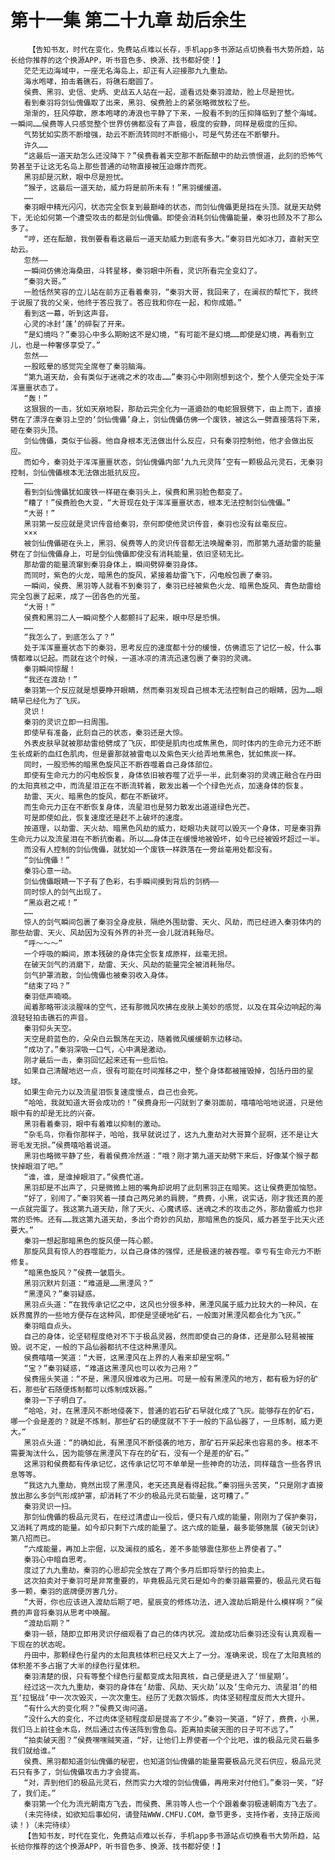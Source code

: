 # 第十一集 第二十九章 劫后余生
        【告知书友，时代在变化，免费站点难以长存，手机app多书源站点切换看书大势所趋，站长给你推荐的这个换源APP，听书音色多、换源、找书都好使！】
       茫茫无边海域中，一座无名海岛上，却正有人迎接那九九重劫。
       海水咆哮，拍击着礁石，将礁石磨圆了。
       侯费、黑羽、史信、史炳、史战五人站在一起，遥看远处秦羽渡劫，脸上尽是担忧。
       看到秦羽将剑仙傀儡取了出来，黑羽、侯费脸上的紧张略微放松了些。
       渐渐的，狂风停歇，原本咆哮的涛浪也平静了下来，一股看不到的压抑降临到了整个海域。一瞬间……侯费等人只感觉整个世界仿佛都没有了声音，极度的安静，同样是极度的压抑。
       气势犹如实质不断增强，劫云不断流转同时不断缩小，可是气势还在不断攀升。
       许久……
       “这最后一道天劫怎么还没降下？”侯费看着天空那不断酝酿中的劫云愤恨道，此刻的恐怖气势甚至于让这无名岛上那些普通的动物直接被压迫爆炸而死。
       黑羽却是沉默，眼中尽是担忧。
       “猴子，这最后一道天劫，威力将是前所未有！”黑羽缓缓道。
       ……
       秦羽眼中精光闪闪，状态完全恢复到最巅峰的状态，而剑仙傀儡更是挡在头顶。就是天劫劈下，无论如何第一个遭受攻击的都是剑仙傀儡。即使会消耗剑仙傀儡能量，秦羽也顾及不了那么多了。
       “哼，还在酝酿，我倒要看看这最后一道天劫威力到底有多大。”秦羽目光如冰刀，直射天空劫云。
       忽然——
       一瞬间仿佛沧海桑田，斗转星移，秦羽眼中所看，灵识所看完全变幻了。
       “秦羽大哥。”
       一脸恬然笑容的立儿站在前方正看着秦羽，“秦羽大哥，我回来了，在澜叔的帮忙下，我终于说服了我的父亲，他终于答应我了。答应我和你在一起，和你成婚。”
       看到这一幕，听到这声音。
       心灵的冰封‘蓬’的碎裂了开来。
       “是幻境吗？”秦羽心中多么期盼这不是幻境，“有可能不是幻境……即使是幻境，再看到立儿，也是一种奢侈享受了。”
       忽然——
       一股眩晕的感觉完全席卷了秦羽脑海。
       “第九道天劫，会有类似于迷魂之术的攻击……”秦羽心中刚刚想到这个，整个人便完全处于浑浑噩噩状态了。
       “轰！”
       这狠狠的一击，犹如天崩地裂，那劫云完全化为一道遒劲的电蛇狠狠劈下，由上而下，直接劈在了漂浮在秦羽上空的‘剑仙傀儡’身上，剑仙傀儡仿佛一个废铁，被这么一劈直接落将下来，砸在秦羽头顶。
       剑仙傀儡，类似于仙器。他自身根本无法做出什么反应，只有秦羽控制他，他才会做出反应。
       而如今，秦羽处于浑浑噩噩状态，剑仙傀儡内部‘九九元灵阵’空有一颗极品元灵石，无秦羽控制，剑仙傀儡根本无法做出抵抗反应。
       ……
       看到剑仙傀儡犹如废铁一样砸在秦羽头上，侯费和黑羽脸色都变了。
       “糟了！”侯费脸色大变，“大哥现在处于浑浑噩噩状态，根本无法控制剑仙傀儡。”
       “大哥！”
       黑羽第一反应就是灵识传音给秦羽，奈何即使他灵识传音，秦羽也没有丝毫反应。
       ×××
       被剑仙傀儡砸在头上，黑羽、侯费等人的灵识传音都无法唤醒秦羽，而那第九道劫雷的能量劈在了剑仙傀儡身上，可是剑仙傀儡即使没有消耗能量，依旧坚韧无比。
       那劫雷的能量流窜到秦羽身体上，瞬间劈碎秦羽身体。
       而同时，紫色的火龙，暗黑色的旋风，紧接着劫雷飞下，闪电般包裹了秦羽。
       一瞬间，侯费、黑羽等人就看不到秦羽了，秦羽已经被紫色火龙、暗黑色旋风、青色劫雷给完全包裹了起来，成了一团各色的光茧。
       “大哥！”
       侯费和黑羽二人一瞬间整个人都颤抖了起来，眼中尽是恐惧。
       ……
       “我怎么了，到底怎么了？”
       处于浑浑噩噩状态下的秦羽，思考反应的速度都十分的缓慢，仿佛遗忘了记忆一般，什么事情都难以记起。而就在这个时候，一道冰凉的清流迅速包裹了秦羽的灵魂。
       秦羽瞬间惊醒！
       “我还在渡劫！”
       秦羽第一个反应就是想要睁开眼睛，然而秦羽发现自己根本无法控制自己的眼睛，因为……眼睛早已经化为了飞灰。
       灵识！
       秦羽的灵识立即一扫周围。
       即使早有准备，此刻自己的状态，秦羽还是大惊。
       外表皮肤早就被那劫雷给劈成了飞灰，即使是肌肉也成焦黑色，同时体内的生命元力还不断生长成新的血红色肌肉，但是霎那就被雷电以及紫色天火给弄地焦黑色，犹如焦炭一样。
       同时，一股恐怖的暗黑色旋风正不断吞噬着自己身体部位。
       即使有生命元力的闪电般恢复，身体依旧被吞噬了近乎一半，此刻秦羽的灵魂正融合在丹田的太阳真核之中，而流星泪正在不断流转着，散发出着一个个绿色光点，加速身体的恢复。
       劫雷、天火、暗黑色的旋风，都在不断破坏。
       而生命元力正在不断恢复身体，流星泪也是努力散发出道道绿色光芒。
       可是即使如此，恢复速度还是赶不上破坏的速度。
       按道理，以劫雷、天火劫、暗黑色风劫的威力，眨眼功夫就可以毁灭一个身体，可是秦羽靠生命元力以及流星泪在不断抗衡着。所以……身体正在缓慢地被毁坏，如今已经被毁坏超过一半。
       而没有人控制的剑仙傀儡，就犹如一个废铁一样跌落在一旁丝毫用处都没有。
       “剑仙傀儡！”
       秦羽心意一动。
       剑仙傀儡眼睛一下子有了色彩，右手瞬间摸到背后的剑柄——
       同时惊人的剑气出现了。
       “黑焱君之戒！”
       ……
       惊人的剑气瞬间包裹了秦羽全身皮肤，隔绝外围劫雷、天火、风劫，而已经进入秦羽体内的那些劫雷、天火、风劫因为没有外界的补充一会儿就消耗殆尽。
       “呼～～～”
       一个呼吸的瞬间，原本残破的身体完全恢复成原样，丝毫无损。
       在破天剑气的消磨下，劫雷、天火、风劫的能量完全被消耗殆尽。
       剑气护罩消散，剑仙傀儡也被秦羽收入身体。
       “结束了吗？”
       秦羽低声喃喃。
       闻着那略带淡淡腥味的空气，还有那微风吹拂在皮肤上美妙的感觉，以及在耳朵边响起的海浪轻轻拍击礁石的声音。
       秦羽仰头天空。
       天空是蔚蓝色的，朵朵白云飘荡在天边，随着微风缓缓朝东边移动。
       “成功了。”秦羽深吸一口气，心中满是激动。
       刚才最后一击，秦羽回忆起来还有一些后怕。
       如果自己清醒地迟一点，很有可能在时间推移之中，整个身体都被摧毁掉，包括丹田的星球。
       如果生命元力以及流星泪恢复速度慢点，自己也会死。
       “哈哈，我就知道大哥会成功的！”侯费身形一闪就到了秦羽面前，嘻嘻哈哈地说道，只是他眼中有的却是无比的兴奋。
       黑羽看着秦羽，眼中有着难以抑制的激动。
       “杂毛鸟，你看你那样子，哈哈，我早就说过了，这九九重劫对大哥算个屁啊，还不是让大哥毛发无损。”侯费嘻哈着说道。
       黑羽也略微平静了些，看着侯费冷然道：“哦？刚才第九道天劫劈下来后，好像某个猴子都快掉眼泪了吧。”
       “谁，谁，是谁掉眼泪了。”侯费忙道。
       黑羽却是不出声了，只是微微上翘的嘴角却说明了此刻黑羽正在暗笑。这让侯费更加恼怒。
       “好了，别闹了。”秦羽笑着一搂自己两兄弟的肩膀，“费费，小黑，说实话，刚才我还真的差一点就完蛋了。我这第九道天劫，除了天火、心魔诱惑、迷魂之术的攻击之外，那劫雷威力也非常的恐怖。还有……我这第九道天劫，多出个奇妙的风劫，那暗黑色的旋风，威力甚至于比天火还要大。”
       秦羽一想起那暗黑色的旋风便一阵心颤。
       那旋风具有惊人的吞噬能力，以自己身体的强悍，还是极速的被吞噬。幸亏有生命元力不断修复。
       “暗黑色旋风？”侯费一皱眉头。
       黑羽沉默片刻道：“难道是……黑湮风？”
       “黑湮风？”秦羽疑惑。
       黑羽点头道：“在我传承记忆之中，这风也分很多种，黑湮风属于威力比较大的一种风，在妖界魔界的一些地方便存在这种风，即使是坚硬地矿石，一般面对黑湮风都会化为飞灰。”
       秦羽暗自点头。
       自己的身体，论坚韧程度绝对不下于极品灵器，然而即使自己的身体，还是那么轻易被摧毁。说不定，一般的下品仙器都抗不住这种黑湮风。
       侯费嘻嘻一笑道：“大哥，这黑湮风在上界的人看来却是宝啊。”
       “宝？”秦羽疑惑，“难道这黑湮风也可以收为己用？”
       侯费摇头笑道：“不是，黑湮风很难收为己用。可是一般有黑湮风的地方，都有极为好的矿石，那些矿石随便炼制都可以炼制成妖器。”
       秦羽一下子明白了。
       “哈哈，对，在黑湮风不断地侵袭下，普通的岩石矿石早就化成了飞灰。能够存在的矿石，哪一个会是差的？就是不炼制，那些矿石的硬度就不下于一般的下品仙器了，一旦炼制，威力更大。”
       黑羽点头道：“的确如此，有黑湮风不断侵袭的地方，那矿石开采起来也容易的多。根本不需要淘汰什么，因为能够在黑湮风下存在的矿石，没有一个是差的矿石。”
       这黑羽和侯费都有传承记忆，这传承记忆可不单单是一些神奇的功法，同样蕴含一些各界讯息等等。
       “我这九九重劫，竟然出现了黑湮风，老天还真是看得起我。”秦羽摇头苦笑，“只是刚才直接放出那么多剑气形成护罩，却消耗了不少的极品元灵石能量，这可糟了。”
       秦羽灵识一扫。
       那剑仙傀儡的极品元灵石，在经过清虚山一役后，便只有八成的能量，刚刚为了保护秦羽，又消耗了两成的能量。如今却只剩下六成的能量了。这六成的能量，最多能够施展《破天剑诀》第八招而已。
       “六成能量，再加上宗倔，以及澜叔的威名，差不多能够震住那些上界使者了。”
       秦羽心中暗自思考。
       度过了九九重劫，秦羽的心思却完全放在了两个多月后即将举行的拍卖上。
       这次拍卖对于秦羽可是非常重要的，毕竟极品元灵石是如今的秦羽最需要的，极品元灵石每多一颗，秦羽的底牌便厉害几分。
       “大哥，你也应该进入渡劫后期了吧，星辰变的修炼功法，进入渡劫后期是什么模样啊？”侯费的声音将秦羽从思考中唤醒。
       “渡劫后期？”
       秦羽一顿，随即立即用灵识仔细观看了自己的体内状况。渡劫成功后秦羽还没有认真观看一下现在的状态呢。
       丹田中，那颗绿色行星内的太阳真核体积已经又大上了一分。准确来说，现在了太阳真核的体积差不多占据了大半的绿色行星体积。
       秦羽清楚的很，只有等整个绿色行星都变成太阳真核，自己便是进入了‘恒星期’。
       经过这一次九九重劫，秦羽的身体在‘劫雷、风劫、天火劫’以及‘生命元力、流星泪’的相互‘拉锯战’中一次次毁灭，一次次重生。经历了无数次锻炼，肉体坚韧程度反而大大提升。
       “有什么大的变化啊？”侯费又询问道。
       “没什么大的变化，不过肉体坚韧程度却是提高了不少。”秦羽一笑道，“好了，费费，小黑，我们马上前往金木岛，然后通过古传送阵到雪鱼岛。距离拍卖破天图的日子可不远了。”
       “拍卖破天图？”侯费嘿嘿贼笑道，“好，让他们上界使者一个个比吧，谁的极品元灵石最多我们就给谁。”
       侯费、黑羽都知道剑仙傀儡的秘密，也知道剑仙傀儡的能量需要极品元灵石供应，极品元灵石只有多了，剑仙傀儡攻击力才会提高。
       “对，弄到他们的极品元灵石，然而实力大增的剑仙傀儡，再用来对付他们。”秦羽一笑，“好了，我们走。”
       秦羽第一个化为流光朝南方飞去，而侯费、黑羽等人也一个个跟着秦羽极速朝南方飞去了。
       (未完待续，如欲知后事如何，请登陆WWW.CMFU.COM，章节更多，支持作者，支持正版阅读！)（未完待续）
       【告知书友，时代在变化，免费站点难以长存，手机app多书源站点切换看书大势所趋，站长给你推荐的这个换源APP，听书音色多、换源、找书都好使！】